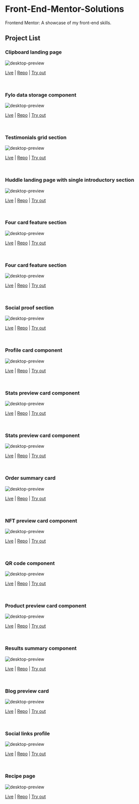 # Front-End-Mentor-Solutions

Frontend Mentor: A showcase of my front-end skills.

## Project List

### Clipboard landing page

![desktop-preview](18-clipboard-landing-page-master/design/desktop-preview.jpg)

[Live](https://rhafaelc.github.io/Front-End-Mentor-Solutions/18-clipboard-landing-page-master) | [Repo](18-clipboard-landing-page-master/) | [Try out](https://www.frontendmentor.io/challenges/clipboard-landing-page-5cc9bccd6c4c91111378ecb9)

<br>

### Fylo data storage component

![desktop-preview](17-fylo-data-storage-component-master/design/desktop-preview.jpg)

[Live](https://rhafaelc.github.io/Front-End-Mentor-Solutions/17-fylo-data-storage-component-master) | [Repo](17-fylo-data-storage-component-master/) | [Try out](https://www.frontendmentor.io/challenges/fylo-data-storage-component-1dZPRbV5n)

<br>

### Testimonials grid section

![desktop-preview](16-testimonials-grid-section-main/design/desktop-preview.jpg)

[Live](https://rhafaelc.github.io/Front-End-Mentor-Solutions/16-testimonials-grid-section-main) | [Repo](16-testimonials-grid-section-main/) | [Try out](https://www.frontendmentor.io/challenges/testimonials-grid-section-Nnw6J7Un7)

<br>

### Huddle landing page with single introductory section

![desktop-preview](15-huddle-landing-page-with-single-introductory-section-master/design/desktop-preview.jpg)

[Live](https://rhafaelc.github.io/Front-End-Mentor-Solutions/15-huddle-landing-page-with-single-introductory-section-master) | [Repo](15-huddle-landing-page-with-single-introductory-section-master/) | [Try out](https://www.frontendmentor.io/challenges/huddle-landing-page-with-a-single-introductory-section-B_2Wvxgi0)

<br>

### Four card feature section

![desktop-preview](14-single-price-grid-component-master/design/desktop-preview.jpg)

[Live](https://rhafaelc.github.io/Front-End-Mentor-Solutions/14-single-price-grid-component-master) | [Repo](14-single-price-grid-component-master/) | [Try out](https://www.frontendmentor.io/challenges/single-price-grid-component-5ce41129d0ff452fec5abbbc)

<br>

### Four card feature section

![desktop-preview](13-four-card-feature-section-master/design/desktop-preview.jpg)

[Live](https://rhafaelc.github.io/Front-End-Mentor-Solutions/13-four-card-feature-section-master) | [Repo](13-four-card-feature-section-master/) | [Try out](https://www.frontendmentor.io/challenges/four-card-feature-section-weK1eFYK)

<br>

### Social proof section

![desktop-preview](12-social-proof-section-master/design/desktop-preview.jpg)

[Live](https://rhafaelc.github.io/Front-End-Mentor-Solutions/12-social-proof-section-master) | [Repo](12-social-proof-section-master/) | [Try out](https://www.frontendmentor.io/challenges/profile-card-component-cfArpWshJ)

<br>

### Profile card component

![desktop-preview](11-profile-card-component-main/design/desktop-preview.jpg)

[Live](https://rhafaelc.github.io/Front-End-Mentor-Solutions/11-profile-card-component-main) | [Repo](11-profile-card-component-main/) | [Try out](https://www.frontendmentor.io/challenges/profile-card-component-cfArpWshJ)

<br>

### Stats preview card component

![desktop-preview](10-3-column-preview-card-component-main/design/desktop-preview.jpg)

[Live](https://rhafaelc.github.io/Front-End-Mentor-Solutions/10-3-column-preview-card-component-main) | [Repo](10-3-column-preview-card-component-main/) | [Try out](https://www.frontendmentor.io/challenges/3column-preview-card-component-pH92eAR2-)

<br>

### Stats preview card component

![desktop-preview](09-stats-preview-card-component-main/design/desktop-preview.jpg)

[Live](https://rhafaelc.github.io/Front-End-Mentor-Solutions/09-stats-preview-card-component-main) | [Repo](09-stats-preview-card-component-main/) | [Try out](https://www.frontendmentor.io/challenges/stats-preview-card-component-8JqbgoU62)

<br>

### Order summary card

![desktop-preview](08-order-summary-component-main/design/desktop-preview.jpg)

[Live](https://rhafaelc.github.io/Front-End-Mentor-Solutions/08-order-summary-component-main) | [Repo](08-order-summary-component-main/) | [Try out](https://www.frontendmentor.io/challenges/order-summary-component-QlPmajDUj)

<br>

### NFT preview card component

![desktop-preview](07-nft-preview-card-component-main/design/desktop-preview.jpg)

[Live](https://rhafaelc.github.io/Front-End-Mentor-Solutions/07-nft-preview-card-component-main) | [Repo](07-nft-preview-card-component-main/) | [Try out](https://www.frontendmentor.io/challenges/nft-preview-card-component-SbdUL_w0U)

<br>

### QR code component

![desktop-preview](06-qr-code-component-main/design/desktop-preview.jpg)

[Live](https://rhafaelc.github.io/Front-End-Mentor-Solutions/06-qr-code-component-main) | [Repo](06-qr-code-component-main/) | [Try out](https://www.frontendmentor.io/challenges/qr-code-component-iux_sIO_H)

<br>

### Product preview card component

![desktop-preview](05-product-preview-card-component-main/design/desktop-preview.jpg)

[Live](https://rhafaelc.github.io/Front-End-Mentor-Solutions/05-product-preview-card-component-main) | [Repo](05-product-preview-card-component-main/) | [Try out](https://www.frontendmentor.io/challenges/product-preview-card-component-GO7UmttRfa)

<br>

### Results summary component

![desktop-preview](04-results-summary-component-main/design/desktop-preview.jpg)

[Live](https://rhafaelc.github.io/Front-End-Mentor-Solutions/04-results-summary-component-main) | [Repo](04-results-summary-component-main) | [Try out](https://www.frontendmentor.io/challenges/results-summary-component-CE_K6s0maV)

<br>

### Blog preview card

![desktop-preview](03-blog-preview-card-main/design/desktop-preview.jpg)

[Live](https://rhafaelc.github.io/Front-End-Mentor-Solutions/03-blog-preview-card-main) | [Repo](03-blog-preview-card-main/) | [Try out](https://www.frontendmentor.io/challenges/blog-preview-card-ckPaj01IcS)

<br>

### Social links profile

![desktop-preview](02-social-links-profile-main/design/desktop-preview.jpg)

[Live](https://rhafaelc.github.io/Front-End-Mentor-Solutions/02-social-links-profile-main) | [Repo](02-social-links-profile-main/) | [Try out](https://www.frontendmentor.io/challenges/social-links-profile-UG32l9m6dQ)

<br>

### Recipe page

![desktop-preview](01-recipe-page-main/design/desktop-preview.jpg)

[Live](https://rhafaelc.github.io/Front-End-Mentor-Solutions/01-recipe-page-main) | [Repo](01-recipe-page-main/) | [Try out](https://www.frontendmentor.io/challenges/recipe-page-KiTsR8QQKm)

<br>
